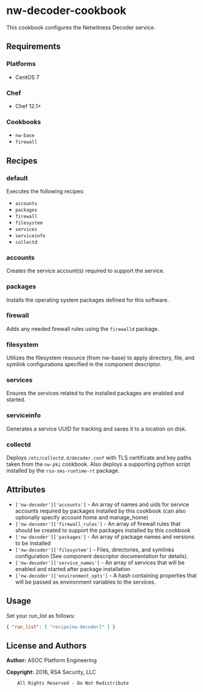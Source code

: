 # nw-decoder-cookbook

This cookbook configures the Netwitness Decoder service.

## Requirements

### Platforms

* CentOS 7

### Chef

* Chef 12.1+

### Cookbooks

* `nw-base`
* `firewall`

## Recipes

### default

Executes the following recipes:
* `accounts`
* `packages`
* `firewall`
* `filesystem`
* `services`
* `serviceinfo`
* `collectd`

### accounts

Creates the service account(s) required to support the service.

### packages

Installs the operating system packages defined for this software.

### firewall

Adds any needed firewall rules using the `firewalld` package.

### filesystem

Utilizes the filesystem resource (from nw-base) to apply directory, file,
and symlink configurations specified in the component descriptor.

### services

Ensures the services related to the installed packages are enabled and
started.

### serviceinfo

Generates a service UUID for tracking and saves it to a location on disk.

### collectd

Deploys `/etc/collectd.d/decoder.conf` with TLS certificate and key paths taken
from the `nw-pki` cookbook. Also deploys a supporting python script installed
by the `rsa-sms-runtime-rt` package.

## Attributes

* `['nw-decoder']['accounts']` - An array of names and uids for
  service accounts required by packages installed by this cookbook
  (can also optionally specify account home and manage_home)
* `['nw-decoder']['firewall_rules']` - An array of firewall rules
  that should be created to support the packages installed by this cookbook
* `['nw-decoder']['packages']` - An array of package names and
  versions to be installed
* `['nw-decoder']['filesystem']` - Files, directories, and symlinks
  configuration (See component descriptor documentation for details).
* `['nw-decoder']['service_names']` - An array of services that
  will be enabled and started after package installation
* `['nw-decoder']['environment_opts']` - A hash containing properties 
  that will be passed as environment variables to the services.

## Usage

Set your run\_list as follows:

```json
{ "run_list": [ "recipe[nw-decoder]" ] }
```

## License and Authors

**Author:** ASOC Platform Engineering

**Copyright:** 2016, RSA Security, LLC

```text
    All Rights Reserved - Do Not Redistribute
```
